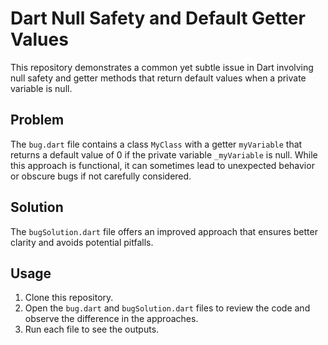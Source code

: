 # Dart Null Safety and Default Getter Values

This repository demonstrates a common yet subtle issue in Dart involving null safety and getter methods that return default values when a private variable is null.

## Problem
The `bug.dart` file contains a class `MyClass` with a getter `myVariable` that returns a default value of 0 if the private variable `_myVariable` is null. While this approach is functional, it can sometimes lead to unexpected behavior or obscure bugs if not carefully considered.

## Solution
The `bugSolution.dart` file offers an improved approach that ensures better clarity and avoids potential pitfalls.

## Usage
1. Clone this repository.
2. Open the `bug.dart` and `bugSolution.dart` files to review the code and observe the difference in the approaches.
3. Run each file to see the outputs.